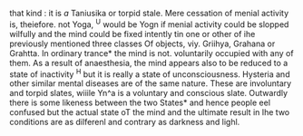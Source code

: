 that kind : it is *a* Taniusika or torpid stale. Mere cessation of menial activity is, theiefore. not Yoga, <sup>U</sup> would be Yogn if menial activity could be slopped wilfully and the mind could be fixed intently tin one or other of ihe previously mentioned three classes Of objects, viy. Griihya, Grahana or Grahtta. In ordinary trance\* the mind is not. voluntarily occupied with any of them. As a result of anaesthesia, the mind appears also to be reduced to a state of inactivity <sup>H</sup> but it is really a state of unconsciousness. Hysteria and other similar mental diseases are of the same nature. These are involuntary and torpid slates, wiiile Yn^a is a voluntary and conscious slate. Outwardly there is some likeness between the two States\* and hence people eel confused but the actual state oT the mind and the ultimate result in Ihe two conditions are as dilferenl and contrary as darkness and lighl.